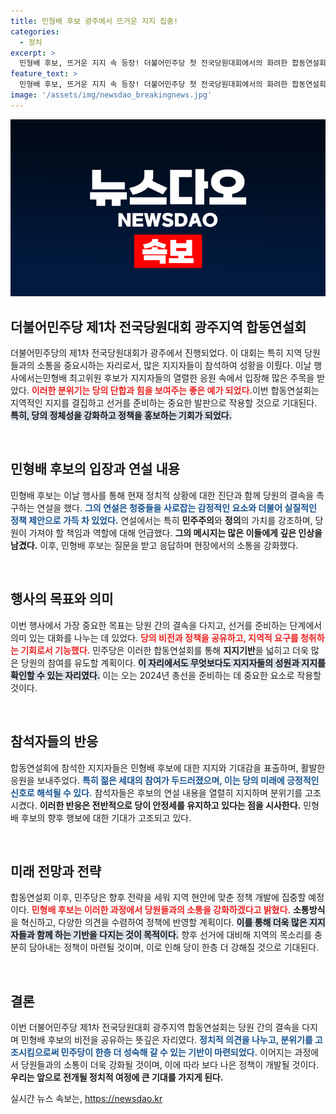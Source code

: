 ```yaml
---
title: 민형배 후보 광주에서 뜨거운 지지 집중!
categories:
  - 정치
excerpt: >
  민형배 후보, 뜨거운 지지 속 등장! 더불어민주당 첫 전국당원대회에서의 화려한 합동연설회 현장을 공개합니다. 정치의 새로운 전환점을 함께 목격하세요!
feature_text: >
  민형배 후보, 뜨거운 지지 속 등장! 더불어민주당 첫 전국당원대회에서의 화려한 합동연설회 현장을 공개합니다. 정치의 새로운 전환점을 함께 목격하세요!
image: '/assets/img/newsdao_breakingnews.jpg'
---
```


<p><img src="/assets/img/newsdao_breakingnews.jpg" alt="flaretime 속보" /></p>

<h2 data-ke-size="size26">더불어민주당 제1차 전국당원대회 광주지역 합동연설회</h2>

<p data-ke-size="size16">더불어민주당의 제1차 전국당원대회가 광주에서 진행되었다. 이 대회는 특히 지역 당원들과의 소통을 중요시하는 자리로서, 많은 지지자들이 참석하여 성황을 이뤘다. 이날 행사에서는민형배 최고위원 후보가 지지자들의 열렬한 응원 속에서 입장해 많은 주목을 받았다. <b><span style="color: #ee2323;">이러한 분위기는 당의 단합과 힘을 보여주는 좋은 예가 되었다.</span></b>이번 합동연설회는 지역적인 지지를 결집하고 선거를 준비하는 중요한 발판으로 작용할 것으로 기대된다. <b><span style="background-color: #21538527;">특히, 당의 정체성을 강화하고 정책을 홍보하는 기회가 되었다.</span></b> </p>

<p data-ke-size="size16">&nbsp;</p>

<h2 data-ke-size="size26">민형배 후보의 입장과 연설 내용</h2>

<p data-ke-size="size16">민형배 후보는 이날 행사를 통해 현재 정치적 상황에 대한 진단과 함께 당원의 결속을 촉구하는 연설을 했다. <b><span style="color: #1a5490;">그의 연설은 청중들을 사로잡는 감정적인 요소와 더불어 실질적인 정책 제안으로 가득 차 있었다.</span></b> 연설에서는 특히 <b>민주주의</b>와 <b>정의</b>의 가치를 강조하며, 당원이 가져야 할 책임과 역할에 대해 언급했다. <b><span style="ee2323;">그의 메시지는 많은 이들에게 깊은 인상을 남겼다.</span></b> 이후, 민형배 후보는 질문을 받고 응답하며 현장에서의 소통을 강화했다.</p>

<p data-ke-size="size16">&nbsp;</p>

<h2 data-ke-size="size26">행사의 목표와 의미</h2>

<p data-ke-size="size16">이번 행사에서 가장 중요한 목표는 당원 간의 결속을 다지고, 선거를 준비하는 단계에서 의미 있는 대화를 나누는 데 있었다. <b><span style="color: #ee2323;">당의 비전과 정책을 공유하고, 지역적 요구를 청취하는 기회로서 기능했다.</span></b> 민주당은 이러한 합동연설회를 통해 <b>지지기반</b>을 넓히고 더욱 많은 당원의 참여를 유도할 계획이다. <b><span style="background-color: #21538527;">이 자리에서도 무엇보다도 지지자들의 성원과 지지를 확인할 수 있는 자리였다.</span></b> 이는 오는 2024년 총선을 준비하는 데 중요한 요소로 작용할 것이다.</p>

<p data-ke-size="size16">&nbsp;</p>

<h2 data-ke-size="size26">참석자들의 반응</h2>

<p data-ke-size="size16">합동연설회에 참석한 지지자들은 민형배 후보에 대한 지지와 기대감을 표출하며, 활발한 응원을 보내주었다. <b><span style="color: #1a5490;">특히 젊은 세대의 참여가 두드러졌으며, 이는 당의 미래에 긍정적인 신호로 해석될 수 있다.</span></b> 참석자들은 후보의 연설 내용을 열렬히 지지하며 분위기를 고조시켰다. <b><span style="ee2323;">이러한 반응은 전반적으로 당이 안정세를 유지하고 있다는 점을 시사한다.</span></b> 민형배 후보의 향후 행보에 대한 기대가 고조되고 있다.</p>

<p data-ke-size="size16">&nbsp;</p>

<h2 data-ke-size="size26">미래 전망과 전략</h2>

<p data-ke-size="size16">합동연설회 이후, 민주당은 향후 전략을 세워 지역 현안에 맞춘 정책 개발에 집중할 예정이다. <b><span style="color: #ee2323;">민형배 후보는 이러한 과정에서 당원들과의 소통을 강화하겠다고 밝혔다.</span></b> <b>소통방식</b>을 혁신하고, 다양한 의견을 수렴하여 정책에 반영할 계획이다. <b><span style="background-color: #21538527;">이를 통해 더욱 많은 지지자들과 함께 하는 기반을 다지는 것이 목적이다.</span></b> 향후 선거에 대비해 지역의 목소리를 충분히 담아내는 정책이 마련될 것이며, 이로 인해 당이 한층 더 강해질 것으로 기대된다.</p>

<p data-ke-size="size16">&nbsp;</p>

<h2 data-ke-size="size26">결론</h2>

<p data-ke-size="size16">이번 더불어민주당 제1차 전국당원대회 광주지역 합동연설회는 당원 간의 결속을 다지며 민형배 후보의 비전을 공유하는 뜻깊은 자리였다. <b><span style="color: #1a5490;">정치적 의견을 나누고, 분위기를 고조시킴으로써 민주당이 한층 더 성숙해 갈 수 있는 기반이 마련되었다.</span></b> 이어지는 과정에서 당원들과의 소통이 더욱 강화될 것이며, 이에 따라 보다 나은 정책이 개발될 것이다. <b><span style="ee2323;">우리는 앞으로 전개될 정치적 여정에 큰 기대를 가지게 된다.</span></b></p>
실시간 뉴스 속보는, <a href="https://newsdao.kr" rel="dofollow">https://newsdao.kr</a>


